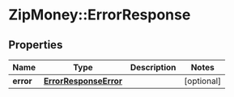 # ZipMoney::ErrorResponse

## Properties
Name | Type | Description | Notes
------------ | ------------- | ------------- | -------------
**error** | [**ErrorResponseError**](ErrorResponseError.md) |  | [optional] 


